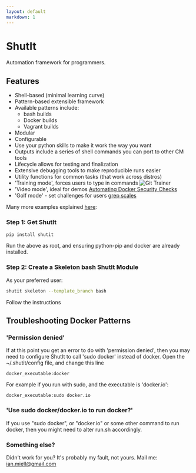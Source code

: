 ```yaml
---
layout: default
markdown: 1
---
```

# ShutIt #

Automation framework for programmers.

## Features ##

 - Shell-based (minimal learning curve)
 - Pattern-based extensible framework
 - Available patterns include:
   - bash builds
   - Docker builds
   - Vagrant builds
 - Modular
 - Configurable
 - Use your python skills to make it work the way you want
 - Outputs include a series of shell commands you can port to other CM tools
 - Lifecycle allows for testing and finalization
 - Extensive debugging tools to make reproducible runs easier
 - Utility functions for common tasks (that work across distros)
 - 'Training mode', forces users to type in commands
![Git Trainer](https://asciinema.org/a/32807?t=70)
 - 'Video mode', ideal for demos
[Automating Docker Security Checks](https://asciinema.org/a/32001?t=120)
 - 'Golf mode' - set challenges for users
[grep scales](https://github.com/ianmiell/grep-scales)

Many more examples explained [here](https://zwischenzugs.wordpress.com):


### Step 1: Get ShutIt ###

```sh
pip install shutit
```

Run the above as root, and ensuring python-pip and docker are already installed.


### Step 2: Create a Skeleton bash ShutIt Module ###

As your preferred user:

```sh
shutit skeleton --template_branch bash
```

Follow the instructions



## Troubleshooting Docker Patterns ##

### 'Permission denied' ###

If at this point you get an error to do with 'permission denied', then you may
need to configure ShutIt to call 'sudo docker' instead of docker. Open the
~/.shutit/config file, and change this line

```
docker_executable:docker
```

For example if you run with sudo, and the executable is 'docker.io':

```
docker_executable:sudo docker.io
```


### 'Use sudo docker/docker.io to run docker?' ###

If you use "sudo docker", or "docker.io" or some other command to run docker,
then you might need to alter run.sh accordingly.



### Something else? ###

Didn't work for you? It's probably my fault, not yours. Mail me: ian.miell@gmail.com

